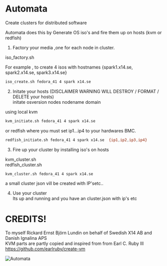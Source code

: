 # Automata
Create clusters for distributed software

Automata does this by Generate OS iso's and fire them up on hosts (kvm or redfish)

1) Factory your media ,one for each node in cluster.  

iso_factory.sh <osversion> <nodes> <nodename> <domain>  

For example , to create 4 isos with hostnames {spark1.x14.se, spark2.x14.se, spark3.x14.se}  
```bash
iso_create.sh fedora_41 4 spark x14.se
```

2) Initate your hosts   (DISCLAIMER WARNING WILL DESTROY / FORMAT / DELETE your hosts)  
initate  osversion nodes nodename domain  

using local kvm  
```bash
kvm_initiate.sh fedora_41 4 spark x14.se
```
or redfish  where you must set ip1...ip4 to your hardwares BMC.  
```bash
redfish_initiate.sh fedora_41 4 spark x14.se  {ip1,ip2,ip3,ip4}
```


3) Fire up your cluster by installing iso's on hosts  

kvm_cluster.sh <osversion> <nodes> <nodename> <domain>   
redfish_cluster.sh <osversion> <nodes> <nodename> <domain>  

```bash
kvm_cluster.sh fedora_41 4 spark x14.se
```

a small cluster json vill be created with IP'setc..  

4) Use your cluster  
Its up and running and you have an cluster.json with ip's etc  



# CREDITS!  
To myself Rickard Ernst Björn Lundin on behalf of Swedish X14 AB and Danish Ignalina APS  
KVM parts are partly copied and inspired from from Earl C. Ruby III https://github.com/earlruby/create-vm  

![Automata](https://en.wikipedia.org/wiki/Digesting_Duck#/media/File:Digesting_Duck.jpg)


